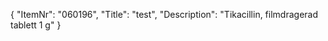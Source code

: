 {
  "ItemNr": "060196",
  "Title": "test",
  "Description": "Tikacillin, filmdragerad tablett 1 g"
}